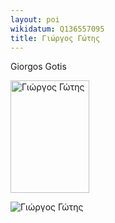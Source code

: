 ```yaml
---
layout: poi
wikidatum: Q136557095
title: Γιώργος Γώτης  
---
```


Giorgos Gotis

<img src="https://upload.wikimedia.org/wikipedia/commons/thumb/9/96/%CE%93%CF%8E%CF%84%CE%B7%CF%82_%CE%93%CE%B9%CF%8E%CF%81%CE%B3%CE%BF%CF%82.jpg/250px-%CE%93%CF%8E%CF%84%CE%B7%CF%82_%CE%93%CE%B9%CF%8E%CF%81%CE%B3%CE%BF%CF%82.jpg" style="width:50%; height:180px;" alt="Γιώργος Γώτης">



![Γιώργος Γώτης](https://upload.wikimedia.org/wikipedia/commons/thumb/9/96/%CE%93%CF%8E%CF%84%CE%B7%CF%82_%CE%93%CE%B9%CF%8E%CF%81%CE%B3%CE%BF%CF%82.jpg/250px-%CE%93%CF%8E%CF%84%CE%B7%CF%82_%CE%93%CE%B9%CF%8E%CF%81%CE%B3%CE%BF%CF%82.jpg)
